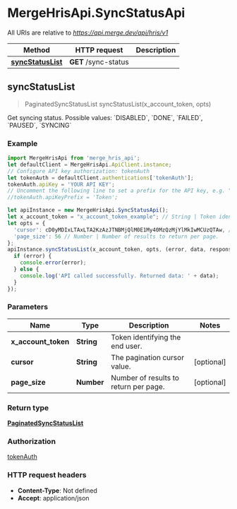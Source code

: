 # MergeHrisApi.SyncStatusApi

All URIs are relative to *https://api.merge.dev/api/hris/v1*

Method | HTTP request | Description
------------- | ------------- | -------------
[**syncStatusList**](SyncStatusApi.md#syncStatusList) | **GET** /sync-status | 



## syncStatusList

> PaginatedSyncStatusList syncStatusList(x_account_token, opts)



Get syncing status. Possible values: &#x60;DISABLED&#x60;, &#x60;DONE&#x60;, &#x60;FAILED&#x60;, &#x60;PAUSED&#x60;, &#x60;SYNCING&#x60;

### Example

```javascript
import MergeHrisApi from 'merge_hris_api';
let defaultClient = MergeHrisApi.ApiClient.instance;
// Configure API key authorization: tokenAuth
let tokenAuth = defaultClient.authentications['tokenAuth'];
tokenAuth.apiKey = 'YOUR API KEY';
// Uncomment the following line to set a prefix for the API key, e.g. "Token" (defaults to null)
//tokenAuth.apiKeyPrefix = 'Token';

let apiInstance = new MergeHrisApi.SyncStatusApi();
let x_account_token = "x_account_token_example"; // String | Token identifying the end user.
let opts = {
  'cursor': cD0yMDIxLTAxLTA2KzAzJTNBMjQlM0E1My40MzQzMjYlMkIwMCUzQTAw, // String | The pagination cursor value.
  'page_size': 56 // Number | Number of results to return per page.
};
apiInstance.syncStatusList(x_account_token, opts, (error, data, response) => {
  if (error) {
    console.error(error);
  } else {
    console.log('API called successfully. Returned data: ' + data);
  }
});
```

### Parameters


Name | Type | Description  | Notes
------------- | ------------- | ------------- | -------------
 **x_account_token** | **String**| Token identifying the end user. | 
 **cursor** | **String**| The pagination cursor value. | [optional] 
 **page_size** | **Number**| Number of results to return per page. | [optional] 

### Return type

[**PaginatedSyncStatusList**](PaginatedSyncStatusList.md)

### Authorization

[tokenAuth](../README.md#tokenAuth)

### HTTP request headers

- **Content-Type**: Not defined
- **Accept**: application/json

